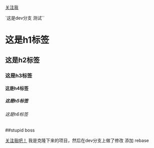 [关注我](https://github.com/qmqinmin)

`这是dev分支 测试``

# 这是h1标签
## 这是h2标签
### 这是h3标签
#### 这是h4标签
##### 这是h5标签
###### 这是h6标签

##stupid boss

[关注我吧！](https://github.com/qmqinmin)
我是克隆下来的项目，然后在dev分支上做了修改
添加  rebase 